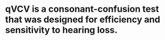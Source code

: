 # qVCV is a consonant-confusion test that was designed for efficiency and sensitivity to hearing loss.
